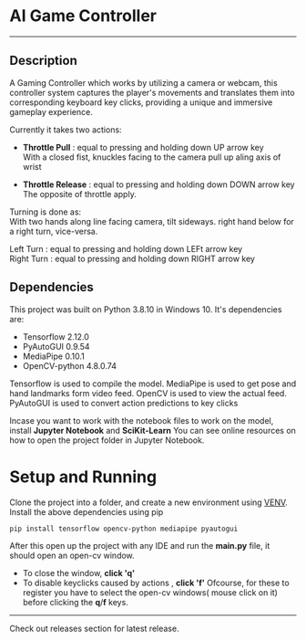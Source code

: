 # AI Game Controller
---
## Description

A Gaming Controller which works by utilizing a camera or webcam, this controller system captures the player's movements and translates them into corresponding keyboard key clicks, providing a unique and immersive gameplay experience.

Currently it takes two actions:

 * **Throttle Pull** : equal to pressing and holding down UP arrow key  
   With a closed fist, knuckles facing to the camera pull up aling axis of wrist
   
 * **Throttle Release** : equal to pressing and holding down DOWN arrow key  
   The opposite of throttle apply.
   
Turning is done as:   
   With two hands along line facing camera, tilt sideways. right hand below for a right turn, vice-versa.  
   
   Left Turn : equal to pressing and holding down LEFt arrow key  
   Right Turn : equal to pressing and holding down RIGHT arrow key  
   
## Dependencies

This project was built on Python 3.8.10 in Windows 10. It's dependencies are:

   * Tensorflow 2.12.0
   * PyAutoGUI 0.9.54
   * MediaPipe 0.10.1
   * OpenCV-python 4.8.0.74
     
Tensorflow is used to compile the model. MediaPipe is used to get pose and hand landmarks form video feed. OpenCV is used to view the actual feed. PyAutoGUI is used to convert action predictions to key clicks

Incase you want to work with the notebook files to work on the model, install **Jupyter Notebook** and **SciKit-Learn**
You can see online resources on how to open the project folder in Jupyter Notebook.

# Setup and Running 

Clone the project into a folder, and create a new environment using [VENV](https://docs.python.org/3/library/venv.html). Install the above dependencies using pip

`pip install tensorflow opencv-python mediapipe pyautogui`

After this open up the project with any IDE and run the **main.py** file, it should open an open-cv window. 
* To close the window, **click 'q'**
* To disable keyclicks caused by actions , **click 'f'**
Ofcourse, for these to register you have to select the open-cv windows( mouse click on it) before clicking the **q**/**f** keys.

---
Check out releases section for latest release.
